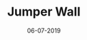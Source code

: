 ---
title: "Jumper Wall"
date: 06-07-2019

image: image.png
cad: model.ldr

source:
  url: "https://www.flickr.com/photos/138986803@N03/32353149783"
  title: "wall technique no. 7 and 8"
  author: "Simon NH"
  date: 28-02-2017

taxonomy:
  part: ["3794b", "87580"]
  partcount: 6

  width: [3.5, stud]
  depth: [2, stud]
  height: [3, plate]

  function: ["pattern_2D"]
  pattern_2D_segsize: 2
---